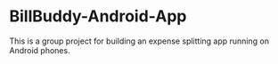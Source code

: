 # BillBuddy-Android-App
This is a group project for building an expense splitting app running on Android phones.
